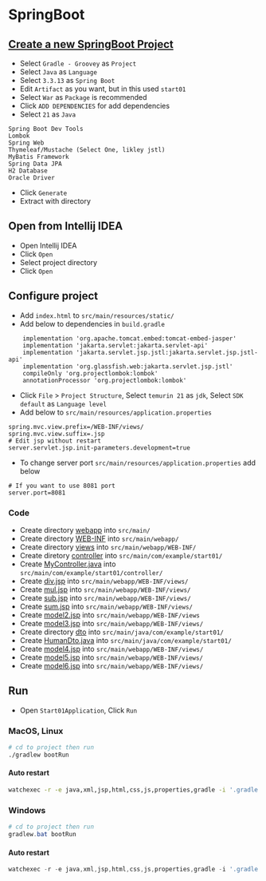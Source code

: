 # SpringBoot
## [Create a new SpringBoot Project](https://start.spring.io/)
- Select `Gradle - Groovey` as `Project`
- Select `Java` as `Language`
- Select `3.3.13` as `Spring Boot`
- Edit `Artifact` as you want, but in this used `start01`
- Select `War` as `Package` is recommended
- Click `ADD DEPENDENCIES` for add dependencies
- Select `21` as `Java`
```
Spring Boot Dev Tools
Lombok
Spring Web
Thymeleaf/Mustache (Select One, likley jstl)
MyBatis Framework
Spring Data JPA
H2 Database
Oracle Driver
```
- Click `Generate`
- Extract with directory
## Open from Intellij IDEA
- Open Intellij IDEA
- Click `Open`
- Select project directory
- Click `Open`
## Configure project
- Add `index.html` to `src/main/resources/static/`
- Add below to dependencies in `build.gradle`
```
	implementation 'org.apache.tomcat.embed:tomcat-embed-jasper'
	implementation 'jakarta.servlet:jakarta.servlet-api'
	implementation 'jakarta.servlet.jsp.jstl:jakarta.servlet.jsp.jstl-api'
	implementation 'org.glassfish.web:jakarta.servlet.jsp.jstl'
    compileOnly 'org.projectlombok:lombok'
    annotationProcessor 'org.projectlombok:lombok'
```
- Click `File` > `Project Structure`, Select `temurin 21` as `jdk`, Select `SDK default` as `Language level`
- Add below to `src/main/resources/application.properties`
```
spring.mvc.view.prefix=/WEB-INF/views/
spring.mvc.view.suffix=.jsp
# Edit jsp without restart
server.servlet.jsp.init-parameters.development=true
```
- To change server port `src/main/resources/application.properties` add below
```
# If you want to use 8081 port
server.port=8081
```
### Code
- Create directory [webapp](../../springboot/start01/src/main/webapp) into `src/main/`
- Create directory [WEB-INF](../../springboot/start01/src/main/webapp/WEB-INF) into `src/main/webapp/`
- Create directory [views](../../springboot/start01/src/main/webapp/WEB-INF/views) into `src/main/webapp/WEB-INF/`
- Create diretory [controller](../../springboot/start01/src/main/java/com/example/start01/controller]) into `src/main/com/example/start01/`
- Create [MyController.java](../../springboot/start01/src/main/java/com/example/start01/controller/MyController.java) into `src/main/com/example/start01/controller/`
- Create [div.jsp](../../springboot/start01/src/main/webapp/WEB-INF/views/div.jsp) into `src/main/webapp/WEB-INF/views/`
- Create [mul.jsp](../../springboot/start01/src/main/webapp/WEB-INF/views/mul.jsp) into `src/main/webapp/WEB-INF/views/`
- Create [sub.jsp](../../springboot/start01/src/main/webapp/WEB-INF/views/sub.jsp) into `src/main/webapp/WEB-INF/views/`
- Create [sum.jsp](../../springboot/start01/src/main/webapp/WEB-INF/views/sum.jsp) into `src/main/webapp/WEB-INF/views/`
- Create [model2.jsp](../../springboot/start01/src/main/webapp/WEB-INF/views/model2.jsp) into `src/main/webapp/WEB-INF/views`
- Create [model3.jsp](../../springboot/start01/src/main/webapp/WEB-INF/views/model3.jsp) into `src/main/webapp/WEB-INF/views/`
- Create directory [dto](../../springboot/start01/src/main/java/com/example/start01/dto) into `src/main/java/com/example/start01/`
- Create [HumanDto.java](../../springboot/start01/src/main/java/com/example/start01/dto/HumanDto.java) into `src/main/java/com/example/start01/`
- Create [model4.jsp](../../springboot/start01/src/main/webapp/WEB-INF/views/model4.jsp) into `src/main/webapp/WEB-INF/views/`
- Create [model5.jsp](../../springboot/start01/src/main/webapp/WEB-INF/views/model5.jsp) into `src/main/webapp/WEB-INF/views/`
- Create [model6.jsp](../../springboot/start01/src/main/webapp/WEB-INF/views/model6.jsp) into `src/main/webapp/WEB-INF/views/`
## Run
- Open `Start01Application`, Click `Run`
### MacOS, Linux
```bash
# cd to project then run
./gradlew bootRun
```
#### Auto restart
```bash
watchexec -r -e java,xml,jsp,html,css,js,properties,gradle -i '.gradle' -i '.idea' -i 'out' -- ./gradlew clean bootRun
```
### Windows
```powershell
# cd to project then run
gradlew.bat bootRun
```
#### Auto restart
```powershell
watchexec -r -e java,xml,jsp,html,css,js,properties,gradle -i '.gradle' -i '.idea' -i 'out' -- gradlew.bat clean bootRun
```